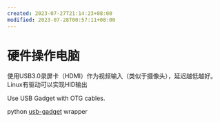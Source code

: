 ```yaml
---
created: 2023-07-27T21:14:23+08:00
modified: 2023-07-28T00:57:11+08:00
---
```


# 硬件操作电脑

使用USB3.0录屏卡（HDMI）作为视频输入（类似于摄像头），延迟越低越好。
Linux有驱动可以实现HID输出

Use USB Gadget with OTG cables.

python [usb-gadget](https://pypi.org/project/usb-gadget/) wrapper
